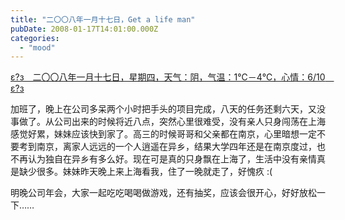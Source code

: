```yaml
---
title: "二〇〇八年一月十七日，Get a life man"
pubDate: 2008-01-17T14:01:00.000Z
categories: 
  - "mood"
---
```


[ε?з　二〇〇八年一月十七日，星期四，天气：阴，气温：1℃－4℃，心情：6/10　ε?з](https://www.liuweinan.com)

  

加班了，晚上在公司多呆两个小时把手头的项目完成，八天的任务还剩六天，又没事做了。从公司出来的时候将近八点，突然心里很难受，没有亲人只身闯荡在上海感觉好累，妹妹应该快到家了。高三的时候哥哥和父亲都在南京，心里暗想一定不要考到南京，离家人远远的一个人逍遥在异乡，结果大学四年还是在南京度过，也不再认为独自在异乡有多么好。现在可是真的只身飘在上海了，生活中没有亲情真是缺少很多。妹妹昨天晚上来上海看我，住了一晚就走了，好愧疚 :(

明晚公司年会，大家一起吃吃喝喝做游戏，还有抽奖，应该会很开心，好好放松一下……
